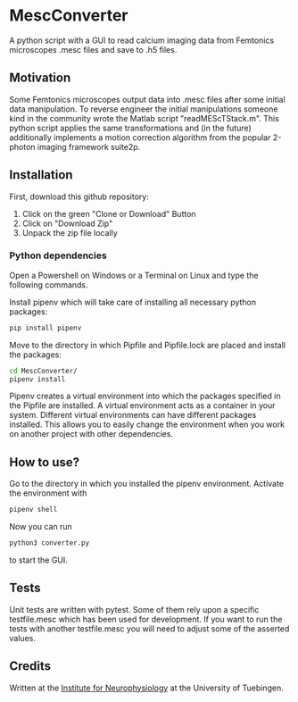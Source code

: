 # MescConverter
A python script with a GUI to read calcium imaging data from Femtonics microscopes .mesc files and save to .h5 files.


## Motivation
Some Femtonics microscopes output data into .mesc files after some initial data manipulation. To reverse engineer the initial manipulations someone kind in the community wrote the Matlab script "readMEScTStack.m". This python script applies the same transformations and (in the future) additionally implements a motion correction algorithm from the popular 2-photon imaging framework suite2p. 


## Installation
First, download this github repository:
1. Click on the green "Clone or Download" Button
2. Click on "Download Zip"
3. Unpack the zip file locally

### Python dependencies
Open a Powershell on Windows or a Terminal on Linux and type the following commands.

Install pipenv which will take care of installing all necessary python packages:
```sh
pip install pipenv
```

Move to the directory in which Pipfile and Pipfile.lock are placed and install the packages:
```sh
cd MescConverter/
pipenv install
```
Pipenv creates a virtual environment into which the packages specified in the Pipfile are installed. A virtual environment acts as a container in your system. Different virtual environments can have different packages installed. This allows you to easily change the environment when you work on another project with other dependencies. 


## How to use?
Go to the directory in which you installed the pipenv environment. Activate the environment with
```sh
pipenv shell
```
Now you can run 
```sh
python3 converter.py
```
to start the GUI. 


## Tests
Unit tests are written with pytest. Some of them rely upon a specific testfile.mesc which has been used for development. If you want to run the tests with another testfile.mesc you will need to adjust some of the asserted values. 


## Credits
Written at the [Institute for Neurophysiology](http://www.physiologie2.uni-tuebingen.de/) at the University of Tuebingen. 
